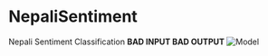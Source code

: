 # NepaliSentiment
Nepali Sentiment Classification
**BAD INPUT BAD OUTPUT**
![Model](https://miro.medium.com/max/1400/0*BS7psnYHVO32bxJH)
